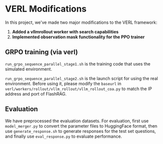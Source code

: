 # VERL Modifications

In this project, we've made two major modifications to the VERL framework:

1. **Added a vllmrollout worker with search capabilities**
2. **Implemented observation mask functionality for the PPO trainer**

## GRPO training (via verl)

`run_grpo_sequence_parallel_stage1.sh` is the training code that uses the simulated environment.

`run_grpo_sequence_parallel_stage2.sh` is the launch script for using the real environment.
Before using it, please modify the `baseurl` in `verl/workers/rollout/vllm_rollout/vllm_rollout_coa.py` to match the IP address and port of FlashRAG.

## Evaluation

We have preprocessed the evaluation datasets. For evaluation, first use `model_merger.py` to convert the parameter files to HuggingFace format, then use `generate_response.sh` to generate responses for the test set questions, and finally use `eval_response.py` to evaluate performance.

